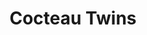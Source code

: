 ---
title: "Cocteau Twins"
summary: "Cocteau Twins were a Scottish rock band active from 1979 to 1997. They were formed in Grangemouth by Robin Guthrie and Will Heggie , adding Elizabeth Fraser in 1981 and replacing Heggie with multi-instrumentalist Simon Raymonde in 1983. The group earned critical praise for their ethereal, effects-laden sound and the soprano vocals of Fraser, whose lyrics often eschew any recognisable language. They pioneered the 1980s alternative subgenre of dream pop and helped define what would become shoegaze.After signing with the British record label 4AD in 1982, they released their debut album Garlands later that year. The addition of Raymonde in 1983 solidified their final lineup, which produced their biggest hit in the UK, \"Pearly-Dewdrops' Drops\", peaking at No. 29 on the UK Singles Chart. In 1988, Cocteau Twins signed with Capitol Records in the United States, distributing their fifth album, Blue Bell Knoll, through a major label in the country. After the 1990 release of their most critically acclaimed album, Heaven or Las Vegas, the band left 4AD for Fontana Records, where they released their final two albums.
After nearly 20 years together, the band disbanded in 1997 in part due to issues stemming from the disintegration of Fraser and Guthrie's romantic relationship. In 2005, the band announced that they would reunite to headline Coachella and embark on a world tour but the reunion was cancelled a month later after Fraser refused to perform on stage with Guthrie. In a 2021 interview, Raymonde confirmed that Cocteau Twins \"will never reform\"."
image: "cocteau-twins.jpg"
apple_music_artist_url: "https://music.apple.com/gb/artist/cocteau-twins/3029779"
wikipedia_url: "https://en.wikipedia.org/wiki/Cocteau_Twins"
---